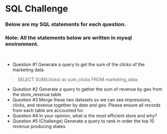 # SQL Challenge

### Below are my SQL statements for each question. 
### Note: All the statements below are written in mysql environment.

​
*  Question #1
 Generate a query to get the sum of the clicks of the marketing data
​
> SELECT SUM(clicks) as sum_clicks
> FROM marketing_data;
*  Question #2
 Generate a query to gather the sum of revenue by geo from the store_revenue table
​
*  Question #3
 Merge these two datasets so we can see impressions, clicks, and revenue together by date
and geo.
 Please ensure all records from each table are accounted for.
​
* Question #4
 In your opinion, what is the most efficient store and why?
​
* Question #5 (Challenge)
 Generate a query to rank in order the top 10 revenue producing states
​
